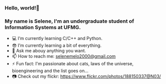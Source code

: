 ### Hello, world!👋 
### My name is Selene, I'm an undergraduate student of Information Systems at UFMG. 

- :computer: I’m currently learning C/C++ and Python.
- :sunglasses: I’m currently learning a bit of everything.
- 💬 Ask me abouy anything you want. 
- 📫 How to reach me: selenemelo2000@gmail.com
- ⚡ Fun fact: I'm passionate about cats, laws of the universe, bioengineering and the list goes on...
- :camera: Check out my flickr: https://www.flickr.com/photos/188150337@N03/
